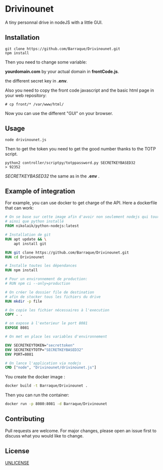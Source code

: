 # Drivinounet

A tiny personnal drive in nodeJS with a little GUI.

## Installation

```shell
git clone https://github.com/Barraque/Drivinounet.git
npm install
```
Then you need to change some variable:

**yourdomain.com** by your actual domain in **frontCode.js**.

the different secret key in **.env**.

Also you need to copy the front code javascript and the basic html page in your web repository:

```shell
# cp front/* /var/www/html/ 
```
Now you can use the different "GUI" on your browser.
## Usage

```shell
node drivinounet.js
```
Then to get the token you need to get the good number thanks to the TOTP script.
```shell
python2 controller/scriptpy/totppassword.py SECRETKEYBASED32
> 92352
````

*SECRETKEYBASED32* the same as in the **.env** .

## Example of integration

For example, you can use docker to get charge of the API. Here a dockerfile that can work:

```dockerfile
# On se base sur cette image afin d'avoir non seulement nodejs qui tourne
# ainsi que python installé 
FROM nikolaik/python-nodejs:latest

# Installation de git
RUN apt update && \
    apt install git

RUN git clone https://github.com/Barraque/Drivinounet.git
RUN cd Drivinounet

# Installe toutes les dépendances
RUN npm install

# Pour un environnement de production:
# RUN npm ci --only=production

# On créer le dossier file de destination 
# afin de stocker tous les fichiers du drive
RUN mkdir -p file

# On copie les fichier nécessaires à l'execution
COPY . .

# on expose à l'exterieur le port 8081
EXPOSE 8081

# On met en place les variables d'environnement

ENV SECRETKEYTOKEN="secrettoken"
ENV SECRETKEYTOTP="SECRETKEYBASED32"
ENV PORT=8081

# On lance l'application via nodejs
CMD ["node", "Drivinounet/drivinounet.js"]
```
You create the docker image :
```bash
docker build -t Barraque/Drivinounet .
```
Then you can run the container:
```bash
docker run -p 8080:8081 -d Barraque/Drivinounet
```


## Contributing
Pull requests are welcome. For major changes, please open an issue first to discuss what you would like to change.

## License
[UNLICENSE](https://choosealicense.com/licenses/unlicense/)

